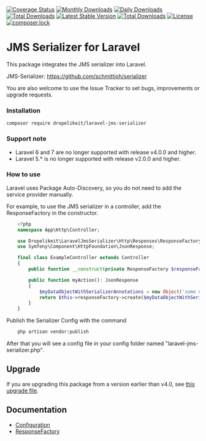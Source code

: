 [![Coverage Status](https://coveralls.io/repos/github/Dropelikeit/laravel-jms-serializer/badge.svg?branch=master)](https://coveralls.io/github/Dropelikeit/laravel-jms-serializer?branch=master)
[![Monthly Downloads](https://poser.pugx.org/dropelikeit/laravel-jms-serializer/d/monthly)](https://packagist.org/packages/dropelikeit/laravel-jms-serializer)
[![Daily Downloads](https://poser.pugx.org/dropelikeit/laravel-jms-serializer/d/daily)](https://packagist.org/packages/dropelikeit/laravel-jms-serializer)
[![Total Downloads](https://poser.pugx.org/dropelikeit/laravel-jms-serializer/downloads)](https://packagist.org/packages/dropelikeit/laravel-jms-serializer)
[![Latest Stable Version](https://poser.pugx.org/dropelikeit/laravel-jms-serializer/v/stable)](https://packagist.org/packages/dropelikeit/laravel-jms-serializer)
[![Total Downloads](https://poser.pugx.org/dropelikeit/laravel-jms-serializer/downloads)](https://packagist.org/packages/dropelikeit/laravel-jms-serializer)
[![License](https://poser.pugx.org/dropelikeit/laravel-jms-serializer/license)](https://packagist.org/packages/dropelikeit/laravel-jms-serializer)
[![composer.lock](https://poser.pugx.org/dropelikeit/laravel-jms-serializer/composerlock)](https://packagist.org/packages/dropelikeit/laravel-jms-serializer)

# JMS Serializer for Laravel

This package integrates the JMS serializer into Laravel.

JMS-Serializer: https://github.com/schmittjoh/serializer

You are also welcome to use the Issue Tracker to set bugs, improvements or upgrade requests.

### Installation

``` composer require dropelikeit/laravel-jms-serializer ```

### Support note
- Laravel 6 and 7 are no longer supported with release v4.0.0 and higher.  
- Laravel 5.* is no longer supported with release v2.0.0 and higher.

### How to use

Laravel uses Package Auto-Discovery, so you do not need to add the service provider manually. 

For example, to use the JMS serializer in a controller, add the ResponseFactory in the constructor.

```php
    <?php 
    namespace App\Http\Controller;

    use Dropelikeit\LaravelJmsSerializer\Http\Responses\ResponseFactory;
    use Symfony\Component\HttpFoundation\JsonResponse;

    final class ExampleController extends Controller 
    {
        public function __construct(private ResponseFactory $responseFactory) {}

        public function myAction(): JsonResponse
        {
            $myDataObjectWithSerializerAnnotations = new Object('some data');
            return $this->responseFactory->create($myDataObjectWithSerializerAnnotations);
        }
    }
```

Publish the Serializer Config with the command

```bash 
    php artisan vendor:publish
```

After that you will see a config file in your config folder named "laravel-jms-serializer.php".

## Upgrade
If you are upgrading this package from a version earlier than v4.0, see [this upgrade file](UPGRADE-4.0.md).

## Documentation

* [Configuration](docs/configuration.md)
* [ResponseFactory](docs/response-factory.md)
